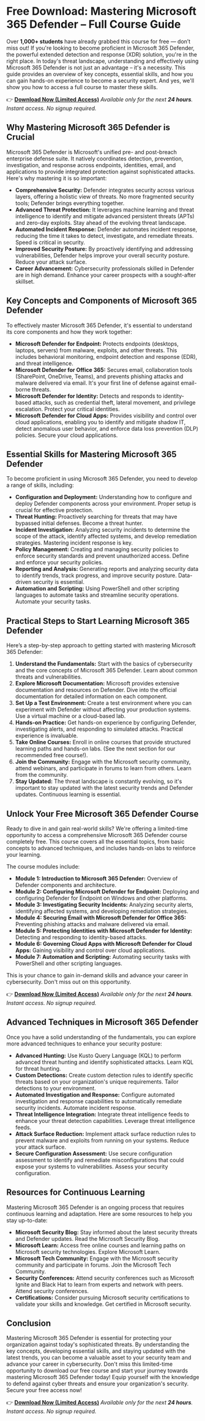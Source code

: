 # Free Download: Mastering Microsoft 365 Defender – Full Course Guide

Over **1,000+ students** have already grabbed this course for free — don’t miss out! If you're looking to become proficient in Microsoft 365 Defender, the powerful extended detection and response (XDR) solution, you're in the right place. In today's threat landscape, understanding and effectively using Microsoft 365 Defender is not just an advantage – it's a necessity. This guide provides an overview of key concepts, essential skills, and how you can gain hands-on experience to become a security expert. And yes, we'll show you how to access a full course to master these skills.

👉 [**Download Now (Limited Access)**](https://udemywork.com/mastering-microsoft-365-defender)
_Available only for the next **24 hours**. Instant access. No signup required._

## Why Mastering Microsoft 365 Defender is Crucial

Microsoft 365 Defender is Microsoft's unified pre- and post-breach enterprise defense suite. It natively coordinates detection, prevention, investigation, and response across endpoints, identities, email, and applications to provide integrated protection against sophisticated attacks. Here's why mastering it is so important:

*   **Comprehensive Security:** Defender integrates security across various layers, offering a holistic view of threats. No more fragmented security tools; Defender brings everything together.
*   **Advanced Threat Protection:** It leverages machine learning and threat intelligence to identify and mitigate advanced persistent threats (APTs) and zero-day exploits. Stay ahead of the evolving threat landscape.
*   **Automated Incident Response:** Defender automates incident response, reducing the time it takes to detect, investigate, and remediate threats. Speed is critical in security.
*   **Improved Security Posture:** By proactively identifying and addressing vulnerabilities, Defender helps improve your overall security posture. Reduce your attack surface.
*   **Career Advancement:** Cybersecurity professionals skilled in Defender are in high demand. Enhance your career prospects with a sought-after skillset.

## Key Concepts and Components of Microsoft 365 Defender

To effectively master Microsoft 365 Defender, it's essential to understand its core components and how they work together:

*   **Microsoft Defender for Endpoint:** Protects endpoints (desktops, laptops, servers) from malware, exploits, and other threats. This includes behavioral monitoring, endpoint detection and response (EDR), and threat intelligence.
*   **Microsoft Defender for Office 365:** Secures email, collaboration tools (SharePoint, OneDrive, Teams), and prevents phishing attacks and malware delivered via email. It's your first line of defense against email-borne threats.
*   **Microsoft Defender for Identity:** Detects and responds to identity-based attacks, such as credential theft, lateral movement, and privilege escalation. Protect your critical identities.
*   **Microsoft Defender for Cloud Apps:** Provides visibility and control over cloud applications, enabling you to identify and mitigate shadow IT, detect anomalous user behavior, and enforce data loss prevention (DLP) policies. Secure your cloud applications.

## Essential Skills for Mastering Microsoft 365 Defender

To become proficient in using Microsoft 365 Defender, you need to develop a range of skills, including:

*   **Configuration and Deployment:** Understanding how to configure and deploy Defender components across your environment. Proper setup is crucial for effective protection.
*   **Threat Hunting:** Proactively searching for threats that may have bypassed initial defenses. Become a threat hunter.
*   **Incident Investigation:** Analyzing security incidents to determine the scope of the attack, identify affected systems, and develop remediation strategies. Mastering incident response is key.
*   **Policy Management:** Creating and managing security policies to enforce security standards and prevent unauthorized access. Define and enforce your security policies.
*   **Reporting and Analysis:** Generating reports and analyzing security data to identify trends, track progress, and improve security posture. Data-driven security is essential.
*   **Automation and Scripting:** Using PowerShell and other scripting languages to automate tasks and streamline security operations. Automate your security tasks.

## Practical Steps to Start Learning Microsoft 365 Defender

Here’s a step-by-step approach to getting started with mastering Microsoft 365 Defender:

1.  **Understand the Fundamentals:** Start with the basics of cybersecurity and the core concepts of Microsoft 365 Defender. Learn about common threats and vulnerabilities.
2.  **Explore Microsoft Documentation:** Microsoft provides extensive documentation and resources on Defender. Dive into the official documentation for detailed information on each component.
3.  **Set Up a Test Environment:** Create a test environment where you can experiment with Defender without affecting your production systems. Use a virtual machine or a cloud-based lab.
4.  **Hands-on Practice:** Get hands-on experience by configuring Defender, investigating alerts, and responding to simulated attacks. Practical experience is invaluable.
5.  **Take Online Courses:** Enroll in online courses that provide structured learning paths and hands-on labs. (See the next section for our recommended free course!).
6.  **Join the Community:** Engage with the Microsoft security community, attend webinars, and participate in forums to learn from others. Learn from the community.
7.  **Stay Updated:** The threat landscape is constantly evolving, so it's important to stay updated with the latest security trends and Defender updates. Continuous learning is essential.

## Unlock Your Free Microsoft 365 Defender Course

Ready to dive in and gain real-world skills? We're offering a limited-time opportunity to access a comprehensive Microsoft 365 Defender course completely free. This course covers all the essential topics, from basic concepts to advanced techniques, and includes hands-on labs to reinforce your learning.

The course modules include:

*   **Module 1: Introduction to Microsoft 365 Defender:** Overview of Defender components and architecture.
*   **Module 2: Configuring Microsoft Defender for Endpoint:** Deploying and configuring Defender for Endpoint on Windows and other platforms.
*   **Module 3: Investigating Security Incidents:** Analyzing security alerts, identifying affected systems, and developing remediation strategies.
*   **Module 4: Securing Email with Microsoft Defender for Office 365:** Preventing phishing attacks and malware delivered via email.
*   **Module 5: Protecting Identities with Microsoft Defender for Identity:** Detecting and responding to identity-based attacks.
*   **Module 6: Governing Cloud Apps with Microsoft Defender for Cloud Apps:** Gaining visibility and control over cloud applications.
*   **Module 7: Automation and Scripting:** Automating security tasks with PowerShell and other scripting languages.

This is your chance to gain in-demand skills and advance your career in cybersecurity. Don't miss out on this opportunity.

👉 [**Download Now (Limited Access)**](https://udemywork.com/mastering-microsoft-365-defender)
_Available only for the next **24 hours**. Instant access. No signup required._

## Advanced Techniques in Microsoft 365 Defender

Once you have a solid understanding of the fundamentals, you can explore more advanced techniques to enhance your security posture:

*   **Advanced Hunting:** Use Kusto Query Language (KQL) to perform advanced threat hunting and identify sophisticated attacks. Learn KQL for threat hunting.
*   **Custom Detections:** Create custom detection rules to identify specific threats based on your organization's unique requirements. Tailor detections to your environment.
*   **Automated Investigation and Response:** Configure automated investigation and response capabilities to automatically remediate security incidents. Automate incident response.
*   **Threat Intelligence Integration:** Integrate threat intelligence feeds to enhance your threat detection capabilities. Leverage threat intelligence feeds.
*   **Attack Surface Reduction:** Implement attack surface reduction rules to prevent malware and exploits from running on your systems. Reduce your attack surface.
*   **Secure Configuration Assessment:** Use secure configuration assessment to identify and remediate misconfigurations that could expose your systems to vulnerabilities. Assess your security configuration.

## Resources for Continuous Learning

Mastering Microsoft 365 Defender is an ongoing process that requires continuous learning and adaptation. Here are some resources to help you stay up-to-date:

*   **Microsoft Security Blog:** Stay informed about the latest security threats and Defender updates. Read the Microsoft Security Blog.
*   **Microsoft Learn:** Access free online courses and learning paths on Microsoft security technologies. Explore Microsoft Learn.
*   **Microsoft Tech Community:** Engage with the Microsoft security community and participate in forums. Join the Microsoft Tech Community.
*   **Security Conferences:** Attend security conferences such as Microsoft Ignite and Black Hat to learn from experts and network with peers. Attend security conferences.
*   **Certifications:** Consider pursuing Microsoft security certifications to validate your skills and knowledge. Get certified in Microsoft security.

## Conclusion

Mastering Microsoft 365 Defender is essential for protecting your organization against today's sophisticated threats. By understanding the key concepts, developing essential skills, and staying updated with the latest trends, you can become a valuable asset to your security team and advance your career in cybersecurity. Don't miss this limited-time opportunity to download our free course and start your journey towards mastering Microsoft 365 Defender today! Equip yourself with the knowledge to defend against cyber threats and ensure your organization's security. Secure your free access now!

👉 [**Download Now (Limited Access)**](https://udemywork.com/mastering-microsoft-365-defender)
_Available only for the next **24 hours**. Instant access. No signup required._
